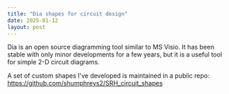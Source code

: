 ```yaml
---
title: "Dia shapes for circuit design"
date: 2025-01-12
layout: post
---
```

Dia is an open source diagramming tool similar to MS Visio.  It has been stable with only minor developments for a few years, but it is a useful tool for simple 2-D circuit diagrams.

A set of custom shapes I've developed is maintained in a public repo:  
<https://github.com/shumphreys2/SRH_circuit_shapes>
